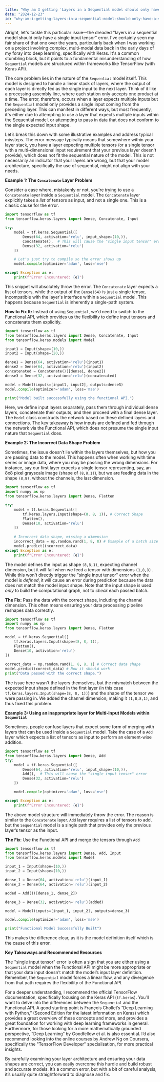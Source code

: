 ```yaml
---
title: "Why am I getting 'Layers in a Sequential model should only have a single input tensor'?"
date: "2024-12-23"
id: "why-am-i-getting-layers-in-a-sequential-model-should-only-have-a-single-input-tensor"
---
```


Alright, let's tackle this particular issue—the dreaded "layers in a sequential model should only have a single input tensor" error. I’ve certainly seen my fair share of that one over the years, particularly back when I was working on a project involving complex, multi-modal data back in the early days of my foray into deep learning, specifically with Keras. It's a common stumbling block, but it points to a fundamental misunderstanding of how `Sequential` models are structured within frameworks like TensorFlow (with Keras API).

The core problem lies in the nature of the `Sequential` model itself. This model is designed to handle a linear stack of layers, where the output of each layer is directly fed as the single input to the next layer. Think of it like a processing assembly line, where each station only accepts one product at a time. The error, therefore, occurs when a layer expects multiple inputs but the `Sequential` model only provides a single input coming from the preceding layer. This can manifest in different ways, but most frequently, it's either due to attempting to use a layer that expects multiple inputs within the Sequential model, or attempting to pass in data that does not conform to the single expected input shape.

Let’s break this down with some illustrative examples and address typical missteps. The error message typically means that somewhere within your layer stack, you have a layer expecting multiple tensors (or a single tensor with a multi-dimensional input requirement that your previous layer doesn't provide), which does not fit the sequential nature of the model. This is not necessarily an indicator that your layers are wrong, but that your model architecture, specifically the use of sequential, might not align with your needs.

**Example 1: The `Concatenate` Layer Problem**

Consider a case where, mistakenly or not, you're trying to use a `Concatenate` layer inside a `Sequential` model. The `Concatenate` layer explicitly takes a *list* of tensors as input, and not a single one. This is a classic cause for the error.

```python
import tensorflow as tf
from tensorflow.keras.layers import Dense, Concatenate, Input

try:
    model = tf.keras.Sequential([
        Dense(64, activation='relu', input_shape=(10,)),
        Concatenate(),  # This will cause the "single input tensor" error
        Dense(32, activation='relu')
    ])

    # Let's just try to compile so the error shows up
    model.compile(optimizer='adam', loss='mse')

except Exception as e:
    print(f"Error Encountered: {e}")
```

This snippet will absolutely throw the error. The `Concatenate` layer expects a list of tensors, while the output of the `Dense(64)` is just a single tensor, incompatible with the layer's interface within a `Sequential` model. This happens because `Sequential` is inherently a single-path system.

**How to Fix It:** Instead of using `Sequential`, we'd need to switch to the Functional API, which provides us the flexibility to define input tensors and concatenate them explicitly.

```python
import tensorflow as tf
from tensorflow.keras.layers import Dense, Concatenate, Input
from tensorflow.keras.models import Model

input1 = Input(shape=(10,))
input2 = Input(shape=(20,))

dense1 = Dense(64, activation='relu')(input1)
dense2 = Dense(64, activation='relu')(input2)
concatenated = Concatenate()([dense1, dense2])
dense3 = Dense(32, activation='relu')(concatenated)

model = Model(inputs=[input1, input2], outputs=dense3)
model.compile(optimizer='adam', loss='mse')

print("Model built successfully using the functional API.")
```

Here, we define input layers separately, pass them through individual dense layers, concatenate their outputs, and then proceed with a final dense layer. The `Model` class constructs the network based on these defined layers and connections. The key takeaway is how inputs are defined and fed through the network via the Functional API, which does not presume the single input nature that `Sequential` does.

**Example 2: The Incorrect Data Shape Problem**

Sometimes, the issue doesn’t lie within the layers themselves, but how you are passing data to the model. This happens often when working with time series or image data, where you may be passing the wrong dimensions. For instance, say our first layer expects a single tensor representing, say, an 8x8 pixel grayscale image (shape of `(8,8,1)`), but we are feeding data in the shape `(8,8)`, without the channels, the last dimension.

```python
import tensorflow as tf
import numpy as np
from tensorflow.keras.layers import Dense, Flatten

try:
    model = tf.keras.Sequential([
        tf.keras.layers.Input(shape=(8, 8, 1)), # Correct Shape
        Flatten(),
        Dense(10, activation='relu')
    ])
    
    # Incorrect data shape, missing a dimension
    incorrect_data = np.random.rand(1, 8, 8) # Example of a batch size of 1, 8x8, but NO channel dimension
    model.predict(incorrect_data)
except Exception as e:
    print(f"Error Encountered: {e}")
```

The model defines the input as shape `(8,8,1)`, expecting channel dimension, but it will fail when we feed a tensor with dimensions `(1,8,8)` . While this won't directly trigger the "single input tensor" error when the model is *defined*, it will cause an error during prediction because the data does not match the model input shape. Note that the input shape is used *only* to build the computational graph, not to *check* each passed batch.

**The Fix:** Pass the data with the correct shape, including the channel dimension. This often means ensuring your data processing pipeline reshapes data correctly.

```python
import tensorflow as tf
import numpy as np
from tensorflow.keras.layers import Dense, Flatten

model = tf.keras.Sequential([
    tf.keras.layers.Input(shape=(8, 8, 1)),
    Flatten(),
    Dense(10, activation='relu')
])
    
correct_data = np.random.rand(1, 8, 8, 1) # Correct data shape
model.predict(correct_data) # Now it should work
print("Data passed with the correct shape.")

```

The issue here wasn't the layers themselves, but the mismatch between the expected input shape defined in the first layer (in this case `tf.keras.layers.Input(shape=(8, 8, 1))`) and the shape of the tensor we were passing in. We added the channel dimension, making it `(1,8,8,1)`, and thus fixed this problem.

**Example 3: Using an inappropriate layer for Multi-Input Models within `Sequential`**

Sometimes, people confuse layers that expect some form of merging with layers that can be used inside a `Sequential` model. Take the case of a `Add` layer which expects a list of tensors as input to perform an element-wise addition.

```python
import tensorflow as tf
from tensorflow.keras.layers import Dense, Add
try:
    model = tf.keras.Sequential([
        Dense(64, activation='relu', input_shape=(10,)),
        Add(),  # This will cause the "single input tensor" error
        Dense(32, activation='relu')
    ])

    model.compile(optimizer='adam', loss='mse')

except Exception as e:
    print(f"Error Encountered: {e}")

```

The above model structure will immediately throw the error. The reason is similar to the `Concatenate` layer. `Add` layer requires a list of tensors to add, but the `Sequential` model is a single path that provides only the previous layer’s tensor as the input.

**The Fix**: Use the Functional API and merge the tensors through `Add`

```python
import tensorflow as tf
from tensorflow.keras.layers import Dense, Add, Input
from tensorflow.keras.models import Model

input_1 = Input(shape=(10,))
input_2 = Input(shape=(10,))

dense_1 = Dense(64, activation='relu')(input_1)
dense_2 = Dense(64, activation='relu')(input_2)

added = Add()([dense_1, dense_2])

dense_3 = Dense(32, activation='relu')(added)

model = Model(inputs=[input_1, input_2], outputs=dense_3)

model.compile(optimizer='adam', loss='mse')

print("Functional Model Successfully Built")
```

This makes the difference clear, as it is the model definition itself which is the cause of this error.

**Key Takeaways and Recommended Resources**

The "single input tensor" error is often a sign that you are either using a `Sequential` model when the Functional API might be more appropriate or that your data input doesn't match the model’s input layer definition. Remember, the `Sequential` model forces a linear flow, and any divergence from that path requires the flexibility of the Functional API.

For a deeper understanding, I recommend the official TensorFlow documentation, specifically focusing on the Keras API (`tf.keras`). You’ll want to delve into the differences between the `Sequential` and the Functional API. A good starting point is François Chollet’s “Deep Learning with Python,” (Second Edition for the latest information on Keras) which provides a great overview of these concepts and more, and provides a great foundation for working with deep learning frameworks in general. Furthermore, for those looking for a more mathematically grounded perspective, “Deep Learning” by Goodfellow et al. is also essential. I’d also recommend looking into the online courses by Andrew Ng on Coursera, specifically the "TensorFlow Developer" specialisation, for more practical insights.

By carefully examining your layer architecture and ensuring your data shapes are correct, you can easily overcome this hurdle and build robust and accurate models. It’s a common error, but with a bit of careful analysis, it’s usually quite straightforward to diagnose and fix.
